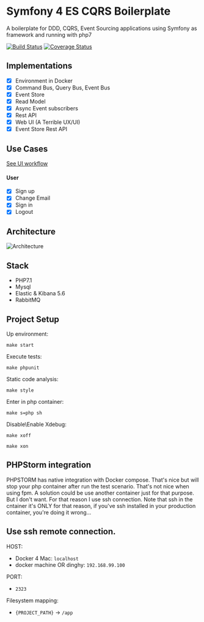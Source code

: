 # Symfony 4 ES CQRS Boilerplate

A boilerplate for DDD, CQRS, Event Sourcing applications using Symfony as framework and running with php7

[![Build Status](https://travis-ci.org/jorge07/symfony-4-es-cqrs-boilerplate.svg?branch=master)](https://travis-ci.org/jorge07/symfony-4-es-cqrs-boilerplate) [![Coverage Status](https://coveralls.io/repos/github/jorge07/symfony-4-es-cqrs-boilerplate/badge.svg?branch=coverage)](https://coveralls.io/github/jorge07/symfony-4-es-cqrs-boilerplate?branch=coverage)

## Implementations

- [x] Environment in Docker
- [x] Command Bus, Query Bus, Event Bus
- [x] Event Store
- [x] Read Model
- [x] Async Event subscribers
- [x] Rest API
- [x] Web UI (A Terrible UX/UI)
- [x] Event Store Rest API 

## Use Cases

[See UI workflow](https://github.com/jorge07/symfony-4-es-cqrs-boilerplate/blob/master/doc/Workflow.md)
#### User
- [x] Sign up
- [x] Change Email
- [x] Sign in
- [x] Logout

## Architecture

![Architecture](https://i.imgur.com/SzHgMft.png)

## Stack

- PHP7.1
- Mysql
- Elastic & Kibana 5.6
- RabbitMQ

## Project Setup

Up environment:

`make start`

Execute tests:

`make phpunit`

Static code analysis:

`make style`

Enter in php container:

`make s=php sh`

Disable\Enable Xdebug:

`make xoff`

`make xon`

## PHPStorm integration

PHPSTORM has native integration with Docker compose. That's nice but will stop your php container after run the test scenario. That's not nice when using fpm. A solution could be use another container just for that purpose. But I don't want. For that reason I use ssh connection. Note that ssh in the cntainer it's ONLY for that reason, if you've ssh installed in your production container, you're doing it wrong... 

Use ssh remote connection.
---

HOST: 

- Docker 4 Mac: `localhost`
- docker machine OR dinghy: `192.168.99.100`

PORT: 

 - `2323`

Filesystem mapping:

 - `{PROJECT_PATH}` -> `/app`


